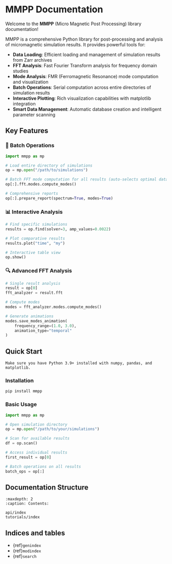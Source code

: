 # MMPP Documentation

Welcome to the **MMPP** (Micro Magnetic Post Processing) library documentation!

MMPP is a comprehensive Python library for post-processing and analysis of micromagnetic simulation results. It provides powerful tools for:

- **Data Loading**: Efficient loading and management of simulation results from Zarr archives
- **FFT Analysis**: Fast Fourier Transform analysis for frequency domain studies  
- **Mode Analysis**: FMR (Ferromagnetic Resonance) mode computation and visualization
- **Batch Operations**: Serial computation across entire directories of simulation results
- **Interactive Plotting**: Rich visualization capabilities with matplotlib integration
- **Smart Data Management**: Automatic database creation and intelligent parameter scanning

## Key Features

### 🚀 Batch Operations
```python
import mmpp as mp

# Load entire directory of simulations
op = mp.open("/path/to/simulations")

# Batch FFT mode computation for all results (auto-selects optimal dataset)
op[:].fft.modes.compute_modes()

# Comprehensive reports
op[:].prepare_report(spectrum=True, modes=True)
```

### 📊 Interactive Analysis
```python
# Find specific simulations
results = op.find(solver=3, amp_values=0.0022)

# Plot comparative results
results.plot("time", "my")

# Interactive table view
op.show()
```

### 🔍 Advanced FFT Analysis
```python
# Single result analysis
result = op[0]
fft_analyzer = result.fft

# Compute modes
modes = fft_analyzer.modes.compute_modes()

# Generate animations
modes.save_modes_animation(
    frequency_range=(1.0, 3.0),
    animation_type="temporal"
)
```

## Quick Start

```{note}
Make sure you have Python 3.9+ installed with numpy, pandas, and matplotlib.
```

### Installation

```bash
pip install mmpp
```

### Basic Usage

```python
import mmpp as mp

# Open simulation directory
op = mp.open("/path/to/your/simulations")

# Scan for available results
df = op.scan()

# Access individual results
first_result = op[0]

# Batch operations on all results
batch_ops = op[:]
```

## Documentation Structure

```{toctree}
:maxdepth: 2
:caption: Contents:

api/index
tutorials/index
```

## Indices and tables

* {ref}`genindex`
* {ref}`modindex`
* {ref}`search`
